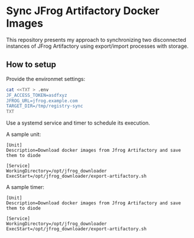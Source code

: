 # Sync JFrog Artifactory Docker Images

This repository presents my approach to synchronizing two disconnected instances of JFrog Artifactory using export/import processes with storage.

## How to setup
Provide the environmet settings:

```bash
cat <<TXT > .env
JF_ACCESS_TOKEN=asdfxyz
JFROG_URL=jfrog.example.com
TARGET_DIR=/tmp/registry-sync
TXT
```

Use a systemd service and timer to schedule its execution.

A sample unit:
```text
[Unit]
Description=Download docker images from Jfrog Artifactory and save them to diode

[Service]
WorkingDirectory=/opt/jfrog_downloader
ExecStart=/opt/jfrog_downloader/export-artifactory.sh
```

A sample timer:
```text
[Unit]
Description=Download docker images from Jfrog Artifactory and save them to diode

[Service]
WorkingDirectory=/opt/jfrog_downloader
ExecStart=/opt/jfrog_downloader/export-artifactory.sh
```

